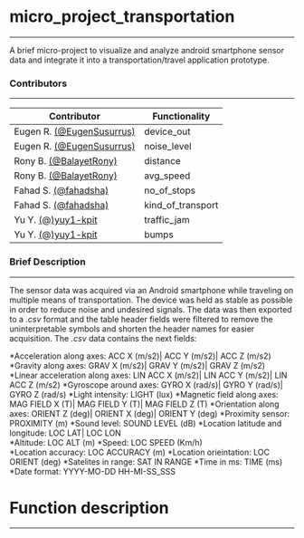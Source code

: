 # micro_project_transportation
****************************************************************************************************************************************
A brief micro-project to visualize and analyze android smartphone sensor data and  integrate it into a transportation/travel application prototype.
### Contributors
****************************************************************************************************************************************
Contributor                                                      |  Functionality 
---------------------------------------------------------------- | -----------------
Eugen R. [(@EugenSusurrus)](https://github.com/EugenSusurrus)    |  device_out
Eugen R. [(@EugenSusurrus)](https://github.com/EugenSusurrus)    |  noise_level
Rony B.  [(@BalayetRony)](https://github.com/BalayetRony)        |  distance
Rony B.  [(@BalayetRony)](https://github.com/BalayetRony)        |  avg_speed
Fahad S. [(@fahadsha)](https://github.com/fahadsha)              |  no_of_stops
Fahad S. [(@fahadsha)](https://github.com/fahadsha)              |  kind_of_transport
Yu Y.    [(@)yuy1-kpit](https://github.com/yuy1-kpit)            |  traffic_jam
Yu Y.    [(@)yuy1-kpit](https://github.com/yuy1-kpit)            |  bumps

### Brief Description
****************************************************************************************************************************************
The sensor data was acquired via an Android smartphone while traveling on multiple means of transportation. The device was held as stable as possible in order to reduce noise and undesired signals. The data was then exported to a *.csv* format and the table header fields were filtered to remove the uninterpretable symbols and shorten the header names for easier 
acquisition. The *.csv* data contains the next fields:

*Acceleration along axes:           ACC X (m/s2)|	ACC Y (m/s2)|	ACC Z (m/s2)
*Gravity along axes:                GRAV X (m/s2)|	GRAV Y (m/s2)|	GRAV Z (m/s2)
*Linear acceleration along axes:    LIN ACC X (m/s2)|	LIN ACC Y (m/s2)|	LIN ACC Z (m/s2)
*Gyroscope around axes:             GYRO X (rad/s)|	GYRO Y (rad/s)|	GYRO Z (rad/s)
*Light intensity:                   LIGHT (lux)
*Magnetic field along axes:         MAG FIELD X (T)| MAG FIELD Y (T)|	MAG FIELD Z (T)
*Orientation along axes:            ORIENT Z (deg)|	ORIENT X (deg)|	ORIENT Y (deg)
*Proximity sensor:                  PROXIMITY (m)
*Sound level:                       SOUND LEVEL (dB)
*Location latitude and longitude:   LOC LAT| LOC LON	
*Altitude:                          LOC ALT (m)
*Speed:                             LOC SPEED (Km/h)	
*Location accuracy:                 LOC ACCURACY (m)
*Location orieintation:             LOC ORIENT (deg)
*Satelites in range:                SAT IN RANGE
*Time in ms:                        TIME (ms)
*Date format:                       YYYY-MO-DD HH-MI-SS_SSS

# Function description
****************************************************************************************************************************************

